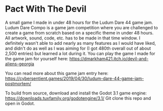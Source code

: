 # Pact With The Devil

A small game I made in under 48 hours for the Ludum Dare 44 game jam. Ludum Dare Compo is a game jam competition where you are challenged to create a game from scratch based on a specific theme in under 48 hours. All artwork, sound, code, etc. has to be made in that time window. I definitely wasn't able to add nearly as many features as I would have liked, and didn't do as well as I was aiming for (I got 480th overall out of about 2,500 entries) but learned a lot during it. You can play the game I made for the game jam for yourself here:  https://dmarkham421.itch.io/devil-and-aliens-georgia

You can read more about this game jam entry here: https://cybersentient.games/2019/04/30/ludum-dare-44-game-jam-postmortem/

To build from source, download and install the Godot 3.1 game engine: https://downloads.tuxfamily.org/godotengine/3.1/
Git clone this repo and open in Godot.
